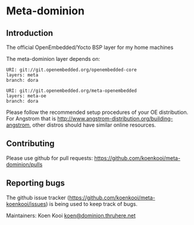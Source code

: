 Meta-dominion
================================

Introduction
-------------------------

The official OpenEmbedded/Yocto BSP layer for my home machines

The meta-dominion layer depends on:

	URI: git://git.openembedded.org/openembedded-core
	layers: meta
	branch: dora

	URI: git://git.openembedded.org/meta-openembedded
	layers: meta-oe
	branch: dora

Please follow the recommended setup procedures of your OE distribution. For Angstrom that is http://www.angstrom-distribution.org/building-angstrom, other distros should have similar online resources.


Contributing
-------------------------

Please use github for pull requests: https://github.com/koenkooi/meta-dominion/pulls

Reporting bugs
-------------------------

The github issue tracker (https://github.com/koenkooi/meta-koenkooi/issues) is being used to keep track of bugs.

Maintainers: Koen Kooi <koen@dominion.thruhere.net>
